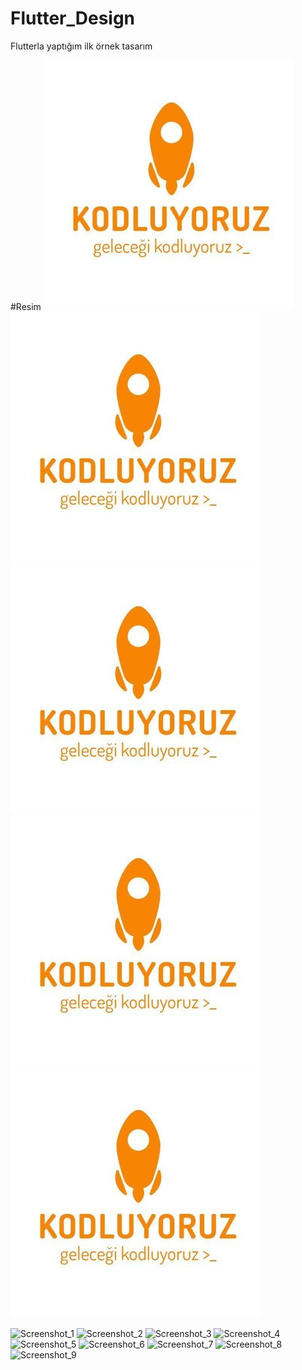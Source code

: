 # Flutter_Design
Flutterla yaptığım ilk örnek tasarım

#Resim
![Kodluyoruz Logo](https://raw.githubusercontent.com/Kodluyoruz/taskforce/git/git/markdown-nedir-nasil-kullaniriz-/figures/kodluyoruz_logo.jpg)
![Kodluyoruz Logo](https://raw.githubusercontent.com/Kodluyoruz/taskforce/git/git/markdown-nedir-nasil-kullaniriz-/figures/kodluyoruz_logo.jpg)
![Kodluyoruz Logo](https://raw.githubusercontent.com/Kodluyoruz/taskforce/git/git/markdown-nedir-nasil-kullaniriz-/figures/kodluyoruz_logo.jpg)
![Kodluyoruz Logo](https://raw.githubusercontent.com/Kodluyoruz/taskforce/git/git/markdown-nedir-nasil-kullaniriz-/figures/kodluyoruz_logo.jpg)
![Kodluyoruz Logo](https://raw.githubusercontent.com/Kodluyoruz/taskforce/git/git/markdown-nedir-nasil-kullaniriz-/figures/kodluyoruz_logo.jpg)



![Screenshot_1](https://user-images.githubusercontent.com/56730736/134770229-4107e994-b8d4-4bdd-8a5e-ffdcd5c7969b.jpg)
![Screenshot_2](https://user-images.githubusercontent.com/56730736/134770232-83f3a1cc-9d91-45e7-95d8-97019fc05b3f.jpg)
![Screenshot_3](https://user-images.githubusercontent.com/56730736/134770237-c9e44b5b-4c98-4a81-a28b-9f3081293313.jpg)
![Screenshot_4](https://user-images.githubusercontent.com/56730736/134770238-37f222a8-59ad-4180-8d7a-96ddbcc0f6e5.jpg)
![Screenshot_5](https://user-images.githubusercontent.com/56730736/134770242-42eb826b-7e47-4d7b-9609-cb1e74622178.jpg)
![Screenshot_6](https://user-images.githubusercontent.com/56730736/134770214-f1909fb4-7771-41ac-8f2d-f266b6166428.jpg)
![Screenshot_7](https://user-images.githubusercontent.com/56730736/134770219-617a9330-0b5a-4f61-a7cc-56daa0efcb5d.jpg)
![Screenshot_8](https://user-images.githubusercontent.com/56730736/134770222-e5bd97f2-9144-483b-9537-63ccce55e977.jpg)
![Screenshot_9](https://user-images.githubusercontent.com/56730736/134770228-88c217a3-7b4f-494e-8a60-8b4e1656f946.jpg)

